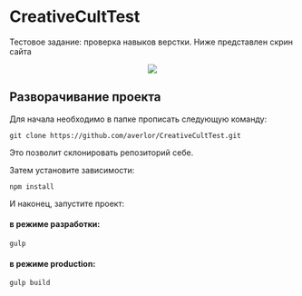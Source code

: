 # CreativeCultTest
Тестовое задание: проверка навыков верстки. Ниже представлен скрин сайта 

<p align="center">
  <img src="./dist/img/demo.png">
</p>


## Разворачивание проекта
Для начала необходимо в папке прописать следующую команду:

```
git clone https://github.com/averlor/CreativeCultTest.git
```
Это позволит склонировать репозиторий себе.

Затем установите зависимости:

```
npm install
```

И наконец, запустите проект:

#### в режиме разработки:
```
gulp
```

#### в режиме production:
```
gulp build
```